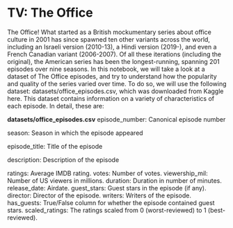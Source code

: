 # TV: The Office

The Office! What started as a British mockumentary series about office culture in 2001 has since spawned ten other variants across the world, including an Israeli version (2010-13), a Hindi version (2019-), and even a French Canadian variant (2006-2007). Of all these iterations (including the original), the American series has been the longest-running, spanning 201 episodes over nine seasons.
In this notebook, we will take a look at a dataset of The Office episodes, and try to understand how the popularity and quality of the series varied over time. To do so, we will use the following dataset: datasets/office_episodes.csv, which was downloaded from Kaggle here.
This dataset contains information on a variety of characteristics of each episode. In detail, these are: 

**datasets/office_episodes.csv**
episode_number: Canonical episode number

season: Season in which the episode appeared

episode_title: Title of the episode

description: Description of the episode

ratings: Average IMDB rating.
votes: Number of votes.
viewership_mil: Number of US viewers in millions.
duration: Duration in number of minutes.
release_date: Airdate.
guest_stars: Guest stars in the episode (if any).
director: Director of the episode.
writers: Writers of the episode.
has_guests: True/False column for whether the episode contained guest stars.
scaled_ratings: The ratings scaled from 0 (worst-reviewed) to 1 (best-reviewed).

